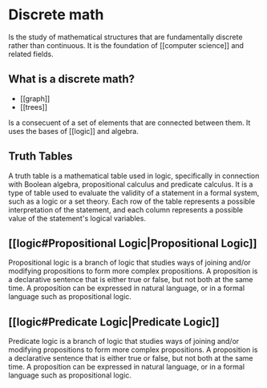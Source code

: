 # Discrete math

Is the study of mathematical structures that are fundamentally discrete rather than continuous. It is the foundation of [[computer science]] and related fields.

## What is a discrete math?
- [[graph]]
- [[trees]]

Is a consecuent of a set of elements that are connected between them. It uses the bases of [[logic]] and algebra.

## Truth Tables
A truth table is a mathematical table used in logic, specifically in connection with Boolean algebra, propositional calculus and predicate calculus. It is a type of table used to evaluate the validity of a statement in a formal system, such as a logic or a set theory. Each row of the table represents a possible interpretation of the statement, and each column represents a possible value of the statement's logical variables.


## [[logic#Propositional Logic|Propositional Logic]]
Propositional logic is a branch of logic that studies ways of joining and/or modifying propositions to form more complex propositions. A proposition is a declarative sentence that is either true or false, but not both at the same time. A proposition can be expressed in natural language, or in a formal language such as propositional logic.

## [[logic#Predicate Logic|Predicate Logic]]
Predicate logic is a branch of logic that studies ways of joining and/or modifying propositions to form more complex propositions. A proposition is a declarative sentence that is either true or false, but not both at the same time. A proposition can be expressed in natural language, or in a formal language such as propositional logic.

